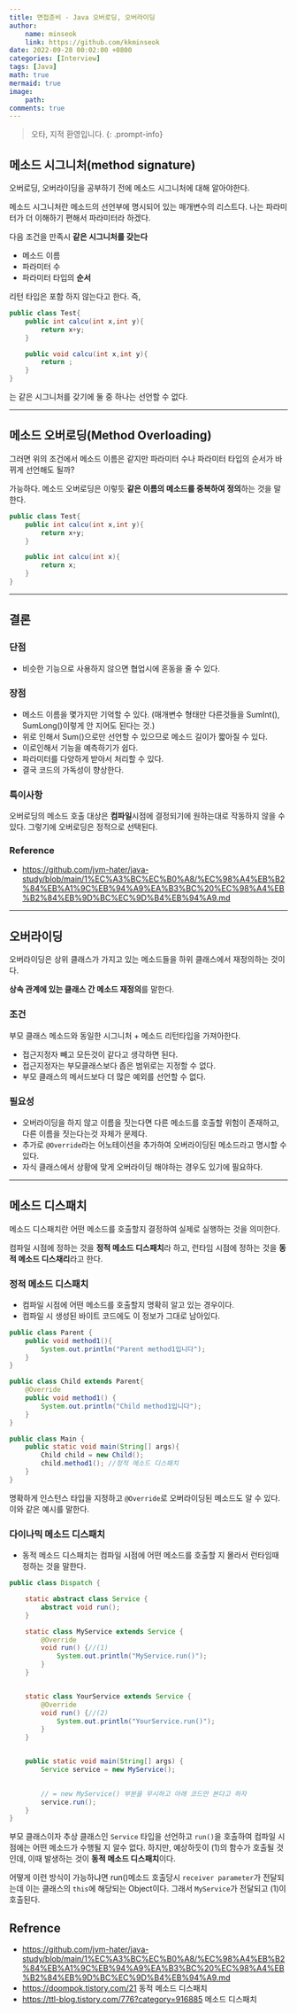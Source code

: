 ```yaml
---
title: 면접준비 - Java 오버로딩, 오버라이딩
author: 
    name: minseok
    link: https://github.com/kkminseok
date: 2022-09-28 00:02:00 +0800
categories: [Interview]
tags: [Java]
math: true
mermaid: true
image: 
    path: 
comments: true
---
```


> 오타, 지적 환영입니다. 
{: .prompt-info}

## 메소드 시그니처(method signature)

오버로딩, 오버라이딩을 공부하기 전에 메소드 시그니처에 대해 알아야한다.

메소드 시그니처란 메소드의 선언부에 명시되어 있는 매개변수의 리스트다. 나는 파라미터가 더 이해하기 편해서 파라미터라 하겠다.

다음 조건을 만족시 **같은 시그니처를 갖는다**

- 메소드 이름
- 파라미터 수
- 파라미터 타입의 **순서**

리턴 타입은 포함 하지 않는다고 한다.
즉,

```java
public class Test{
    public int calcu(int x,int y){
        return x+y;
    }

    public void calcu(int x,int y){
        return ;
    }
}
```

는 같은 시그니처를 갖기에 둘 중 하나는 선언할 수 없다.

-----

## 메소드 오버로딩(Method Overloading)

그러면 위의 조건에서 메소드 이름은 같지만 파라미터 수나 파라미터 타입의 순서가 바뀌게 선언해도 될까?

가능하다. 메소드 오버로딩은 이렇듯 **같은 이름의 메소드를 중복하여 정의**하는 것을 말한다.

```java
public class Test{
    public int calcu(int x,int y){
        return x+y;
    }

    public int calcu(int x){
        return x;
    }
}
```

-----

## 결론

### 단점

- 비슷한 기능으로 사용하지 않으면 협업시에 혼동을 줄 수 있다.

### 장점

- 메소드 이름을 몇가지만 기억할 수 있다. (매개변수 형태만 다른것들을 SumInt(), SumLong()이렇게 안 지어도 된다는 것.)
- 위로 인해서 Sum()으로만 선언할 수 있으므로 메소드 길이가 짧아질 수 있다.
- 이로인해서 기능을 예측하기가 쉽다.
- 파라미터를 다양하게 받아서 처리할 수 있다.
- 결국 코드의 가독성이 향상한다.

### 특이사항

오버로딩의 메소드 호출 대상은 **컴파일**시점에 결정되기에 원하는대로 작동하지 않을 수 있다. 그렇기에 오버로딩은 정적으로 선택된다.

### Reference

- <https://github.com/jvm-hater/java-study/blob/main/1%EC%A3%BC%EC%B0%A8/%EC%98%A4%EB%B2%84%EB%A1%9C%EB%94%A9%EA%B3%BC%20%EC%98%A4%EB%B2%84%EB%9D%BC%EC%9D%B4%EB%94%A9.md>


-----

## 오버라이딩

오버라이딩은 상위 클래스가 가지고 있는 메소드들을 하위 클래스에서 재정의하는 것이다.

**상속 관계에 있는 클래스 간 메소드 재정의**를 말한다.

### 조건

부모 클래스 메소드와 동일한 시그니처 + 메소드 리턴타입을 가져아한다.

- 접근지정자 빼고 모든것이 같다고 생각하면 된다.
- 접근지정자는 부모클래스보다 좁은 범위로는 지정할 수 없다.
- 부모 클래스의 메서드보다 더 많은 예외를 선언할 수 없다.

### 필요성

- 오버라이딩을 하지 않고 이름을 짓는다면 다른 메소드를 호출할 위험이 존재하고, 다른 이름을 짓는다는것 자체가 문제다.
- 추가로 `@Override`라는 어노테이션을 추가하여 오버라이딩된 메소드라고 명시할 수 있다.
- 자식 클래스에서 상황에 맞게 오버라이딩 해야하는 경우도 있기에 필요하다.

-----

## 메소드 디스패치

메소드 디스패치란 어떤 메소드를 호출할지 결정하여 실제로 실행하는 것을 의미한다.

컴파일 시점에 정하는 것을 **정적 메소드 디스패치**라 하고, 런타임 시점에 정하는 것을 **동적 메소드 디스채리**라고 한다.

### 정적 메소드 디스패치

- 컴파일 시점에 어떤 메소드를 호출할지 명확히 알고 있는 경우이다.
- 컴파일 시 생성된 바이트 코드에도 이 정보가 그대로 남아있다.

```java
public class Parent {
    public void method1(){
        System.out.println("Parent method1입니다");
    }
}

public class Child extends Parent{
    @Override
    public void method1() {
        System.out.println("Child method1입니다");
    }
}

public class Main {
    public static void main(String[] args){
        Child child = new Child();
        child.method1(); //정적 메소드 디스패치
    }
}
```

명확하게 인스턴스 타입을 지정하고 `@Override`로 오버라이딩된 메소드도 알 수 있다. 이와 같은 예시를 말한다.

### 다이나믹 메소드 디스패치

- 동적 메소드 디스패치는 컴파일 시점에 어떤 메소드를 호출할 지 몰라서 런타임때 정하는 것을 말한다.

```java
public class Dispatch {

	static abstract class Service {
		abstract void run();
	}

	static class MyService extends Service {
		@Override
		void run() {//(1)
			System.out.println("MyService.run()");
		}
	}


	static class YourService extends Service {
		@Override
		void run() {//(2)
			System.out.println("YourService.run()");
		}
	}


	public static void main(String[] args) {
		Service service = new MyService();

		
		// = new MyService() 부분을 무시하고 아래 코드만 본다고 하자
		service.run();
	}
}
```

부모 클래스이자 추상 클래스인 `Service` 타입을 선언하고 `run()`을 호출하여 컴파일 시점에는 어떤 메소드가 수행될 지 알수 없다. 하지만, 예상하듯이 (1)의 함수가 호출될 것인데, 이때 발생하는 것이 **동적 메소드 디스패치**이다.

어떻게 이런 방식이 가능하냐면 run()메소드 호출당시 `receiver parameter`가 전달되는데 이는 클래스의 `this`에 해당되는 Object이다. 그래서 `MyService`가 전달되고 (1)이 호출된다.


## Refrence

- <https://github.com/jvm-hater/java-study/blob/main/1%EC%A3%BC%EC%B0%A8/%EC%98%A4%EB%B2%84%EB%A1%9C%EB%94%A9%EA%B3%BC%20%EC%98%A4%EB%B2%84%EB%9D%BC%EC%9D%B4%EB%94%A9.md>
- <https://doompok.tistory.com/21> 동적 메소드 디스패치
- <https://ttl-blog.tistory.com/776?category=916885> 메소드 디스패치
